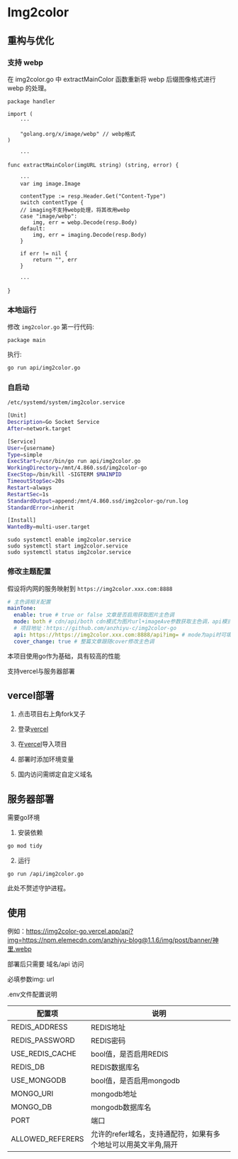 # Img2color

## 重构与优化

### 支持 webp

在 img2color.go 中 extractMainColor 函数重新将 webp 后缀图像格式进行 webp 的处理。

```golang
package handler

import (
    ···

    "golang.org/x/image/webp" // webp格式
)

    ···

func extractMainColor(imgURL string) (string, error) {

    ···
    var img image.Image

    contentType := resp.Header.Get("Content-Type")
    switch contentType {
    // imaging不支持webp处理，将其改用webp
    case "image/webp":
        img, err = webp.Decode(resp.Body)
    default:
        img, err = imaging.Decode(resp.Body)
    }

    if err != nil {
        return "", err
    }

    ···

}
```

### 本地运行

修改 `img2color.go` 第一行代码:

```golang
package main
```

执行:

```bash
go run api/img2color.go
```

### 自启动

```bash
/etc/systemd/system/img2color.service
```

```bash
[Unit]
Description=Go Socket Service
After=network.target

[Service]
User={username}
Type=simple
ExecStart=/usr/bin/go run api/img2color.go
WorkingDirectory=/mnt/4.860.ssd/img2color-go
ExecStop=/bin/kill -SIGTERM $MAINPID
TimeoutStopSec=20s
Restart=always
RestartSec=1s
StandardOutput=append:/mnt/4.860.ssd/img2color-go/run.log
StandardError=inherit

[Install]
WantedBy=multi-user.target
```

```
sudo systemctl enable img2color.service
sudo systemctl start img2color.service
sudo systemctl status img2color.service
```

### 修改主题配置

假设将内网的服务映射到 `https://img2color.xxx.com:8888`

```yaml
# 主色调相关配置
mainTone:
  enable: true # true or false 文章是否启用获取图片主色调
  mode: both # cdn/api/both cdn模式为图片url+imageAve参数获取主色调，api模式为请求API获取主色调，both模式会先请求cdn参数，无法获取的情况下将请求API获取，可以在文章内配置main_color: '#3e5658'，使用十六进制颜色，则不会请求both/cdn/api获取主色调，而是直接使用配置的颜色
  # 项目地址：https://github.com/anzhiyu-c/img2color-go
  api: https://https://img2color.xxx.com:8888/api?img= # mode为api时可填写
  cover_change: true # 整篇文章跟随cover修改主色调
```



本项目使用go作为基础，具有较高的性能

支持vercel与服务器部署

## vercel部署

1. 点击项目右上角fork叉子

2. 登录[vercel](https://vercel.com/)

3. 在[vercel](https://vercel.com/)导入项目

4. 部署时添加环境变量

5. 国内访问需绑定自定义域名

## 服务器部署

需要go环境

1. 安装依赖
```bash
go mod tidy
```
2. 运行
```
go run /api/img2color.go
```
此处不赘述守护进程。

## 使用

例如：https://img2color-go.vercel.app/api?img=https://npm.elemecdn.com/anzhiyu-blog@1.1.6/img/post/banner/神里.webp

部署后只需要 域名/api 访问

必填参数img: url

.env文件配置说明


| 配置项                  | 说明                                 |
|-------------------------|--------------------------------------|
| REDIS_ADDRESS           | REDIS地址                            |
| REDIS_PASSWORD          | REDIS密码                            |
| USE_REDIS_CACHE         | bool值，是否启用REDIS                 |
| REDIS_DB                | REDIS数据库名                        |
| USE_MONGODB             | bool值，是否启用mongodb               |
| MONGO_URI               | mongodb地址                          |
| MONGO_DB                | mongodb数据库名                      |
| PORT                    | 端口                                 |
| ALLOWED_REFERERS        | 允许的refer域名，支持通配符，如果有多个地址可以用英文半角,隔开 |
